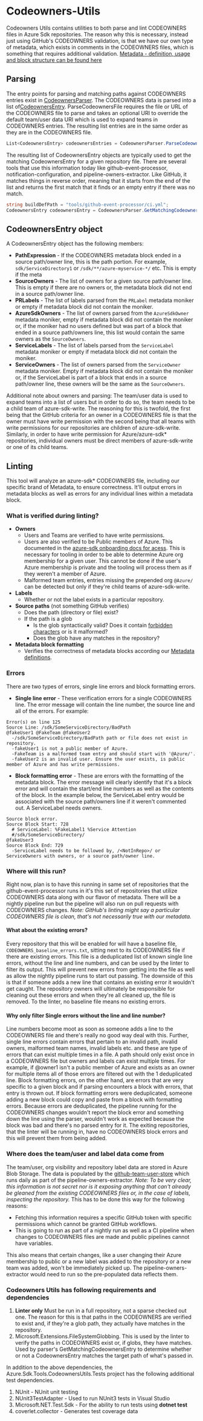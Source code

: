 
# Codeowners-Utils

Codeowners Utils contains utilities to both parse and lint CODEOWNERS files in Azure Sdk repositories. The reason why this is necessary, instead just using GitHub's CODEOWNERS validation, is that we have our own type of metadata, which exists in comments in the CODEOWNERS files, which is something that requires additional validation. [Metadata - definition, usage and block structure can be found here](./METADATA.md)

## Parsing

The entry points for parsing and matching paths against CODEOWNERS entries exist in [CodeownersParser](./Azure.Sdk.Tools.CodeownersUtils/Parsing/CodeownersParser.cs). The CODEOWNERS data is parsed into a list of[CodeownersEntry](./Azure.Sdk.Tools.CodeownersUtils/Parsing/CodeownersEntry.cs). ParseCodeownersFile requires the file or URL of the CODEOWNERS file to parse and takes an optional URI to override the default team/user data URI which is used to expand teams in CODEOWNERS entries. The resulting list entries are in the same order as they are in the CODEOWNERS file.

 ```csharp
 List<CodeownersEntry> codeownersEntries = CodeownersParser.ParseCodeownersFile(codeownersUrl, [teamStorageURI]);
 ```

The resulting list of CodeownersEntry objects are typically used to get the matching CodeownersEntry for a given repository file. There are several tools that use this information today like github-event-processor, notification-configuration, and pipeline-owners-extractor. Like GitHub, it matches things in reverse order, meaning that it starts from the end of the list and returns the first match that it finds or an empty entry if there was no match.

```csharp
string buildDefPath = "tools/github-event-processor/ci.yml";
CodeownersEntry codeownersEntry = CodeownersParser.GetMatchingCodeownersEntry(buildDefPath, codeownersEntries);
```

## CodeownersEntry object

A CodeownersEntry object has the following members:

- **PathExpression** - If the CODEOWNERS metadata block ended in a source path/owner line, this is the path portion. For example, `sdk/ServiceDirectory1` or `/sdk/**/azure-myservice-*/` etc. This is empty if the meta
- **SourceOwners** - The list of owners for a given source path/owner line. This is empty if there are no owners or, the metadata block did not end in a source path/owner line.
- **PRLabels** - The list of labels parsed from the `PRLabel` metadata moniker or empty if metadata block did not contain the moniker.
- **AzureSdkOwners** - The list of owners parsed from the `AzureSdkOwner` metadata moniker, empty if metadata block did not contain the moniker or, if the moniker had no users defined but was part of a block that ended in a source path/owners line, this list would contain the same owners as the `SourceOwners`.
- **ServiceLabels** - The list of labels parsed from the `ServiceLabel` metadata moniker or empty if metadata block did not contain the moniker.
- **ServiceOwners** - The list of owners parsed from the `ServiceOwner` metadata moniker. Empty if metadata block did not contain the moniker or, if the ServiceLabel is part of a block that ends in a source path/owner line, these owners will be the same as the `SourceOwners`.

Additional note about owners and parsing: The team/user data is used to expand teams into a list of users but in order to do so, the team needs to be a child team of azure-sdk-write. The reasoning for this is twofold, the first being that the GitHub criteria for an owner in a CODEOWNERS file is that the owner must have write permission with the second being that all teams with write permissions for our repositories are children of azure-sdk-write. Similarly, in order to have write permission for Azure/azure-sdk* repositories, individual owners must be direct members of azure-sdk-write or one of its child teams.

## Linting

This tool will analyze an azure-sdk* CODEOWNERS file, including our specific brand of Metadata, to ensure correctness. It'll output errors in metadata blocks as well as errors for any individual lines within a metadata block.

### What is verified during linting?

- **Owners**
  - Users and Teams are verified to have write permissions.
  - Users are also verified to be Public members of Azure. This documented in the [azure-sdk onboarding docs for acess](https://eng.ms/docs/products/azure-developer-experience/onboard/access). This is necessary for tooling in order to be able to determine Azure org membership for a given user. This cannot be done if the user's Azure membership is private and the tooling will process them as if they weren't a member of Azure.
  - Malformed team entries, entries missing the prepended org `@Azure/` can be detected but only if they're child teams of azure-sdk-write.
- **Labels**
  - Whether or not the label exists in a particular repository.
- **Source paths** (not something GitHub verifies)
  - Does the path (directory or file) exist?
  - If the path is a glob
    - Is the glob syntactically valid? Does it contain [forbidden characters](https://docs.github.com/en/repositories/managing-your-repositorys-settings-and-features/customizing-your-repository/about-code-owners#codeowners-syntax) or is it malformed?
    - Does the glob have any matches in the repository?
- **Metadata block formatting**
  - Verifies the correctness of metadata blocks according our [Metadata definitions](./METADATA.md).

### Errors

There are two types of errors, single line errors and block formatting errors.

- **Single line error** - These verification errors for a single CODEOWNERS line. The error message will contain the line number, the source line and all of the errors. For example:

```text
Error(s) on line 125
Source Line: /sdk/SomeServiceDirectory/BadPath                        @fakeUser1 @FakeTeam @fakeUser2
  -/sdk/SomeServiceDirectory/BadPath path or file does not exist in repository.
  -fakeUser1 is not a public member of Azure.
  -FakeTeam is a malformed team entry and should start with '@Azure/'.
  -fakeUser2 is an invalid user. Ensure the user exists, is public member of Azure and has write permissions.
```

- **Block formatting error** - These are errors with the formatting of the metadata block. The error message will clearly identify that it's a block error and will contain the start/end line numbers as well as the contents of the block. In the example below, the ServiceLabel entry would be associated with the source path/owners line if it weren't commented out. A ServiceLabel needs owners.

```text
Source block error.
Source Block Start: 728
  # ServiceLabel: %FakeLabel1 %Service Attention
  #/sdk/SomeServiceDirectory/                                              @fakeUser3
Source Block End: 729
  -ServiceLabel needs to be followed by, /<NotInRepo>/ or ServiceOwners with owners, or a source path/owner line.
```

### Where will this run?

Right now, plan is to have this running in same set of repositories that the github-event-processor runs in it's this set of repositories that utilize CODEOWNERS data along with our flavor of metadata. There will be a nightly pipeline run but the pipeline will also run on pull requests with CODEOWNERS changes. _Note: GitHub's linting might say a particular CODEOWNERS file is clean, that's not necessarily true with our metadata._

#### What about the existing errors?

Every repository that this will be enabled for will have a baseline file, `CODEOWNERS_baseline_errors.txt`, sitting next to its CODEOWNERS file if there are existing errors. This file is a deduplicated list of known single line errors, without the line and line numbers, and can be used by the linter to filter its output. This will prevent new errors from getting into the file as well as allow the nightly pipeline runs to start out passing. The downside of this is that if someone adds a new line that contains an existing error it wouldn't get caught. The repository owners will ultimately be responsible for cleaning out these errors and when they're all cleaned up, the file is removed. To the linter, no baseline file means no existing errors.

#### Why only filter Single errors without the line and line number?

Line numbers become moot as soon as someone adds a line to the CODEOWNERS file and there's really no good way deal with this. Further, single line errors contain errors that pertain to an invalid path, invalid owners, malformed team names, invalid labels etc. and these are type of errors that can exist multiple times in a file. A path should only exist once in a CODEOWNERS file but owners and labels can exist multiple times. For example, if @owner1 isn't a public member of Azure and exists as an owner for multiple items all of those errors are filtered out with the 1 deduplicated line. Block formatting errors, on the other hand, are errors that are very specific to a given block and if parsing encounters a block with errors, that entry is thrown out. If block formatting errors were deduplicated, someone adding a new block could copy and paste from a block with formatting errors. Because errors are deduplicated, the pipeline running for the CODEOWNERS changes wouldn't report the block error and something down the line using the parser, wouldn't work as expected because the block was bad and there's no parsed entry for it. The exiting repositories, that the linter will be running in, have no CODEOWNERS block errors and this will prevent them from being added.

### Where does the team/user and label data come from

The team/user, org visibility and repository label data are stored in Azure Blob Storage. The data is populated by the [github-team-user-store](https://github.com/Azure/azure-sdk-tools/tree/main/tools/github-team-user-store) which runs daily as part of the pipeline-owners-extractor. _Note: To be very clear, this information is not secret nor is it exposing anything that can't already be gleaned from the existing CODEOWNERS files or, in the case of labels, inspecting the repository._ This has to be done this way for the following reasons:

- Fetching this information requires a specific GitHub token with specific permissions which cannot be granted GitHub workflows.
- This is going to run as part of a nightly run as well as a CI pipeline when changes to CODEOWNERS files are made and public pipelines cannot have variables.

This also means that certain changes, like a user changing their Azure membership to public or a new label was added to the repository or a new team was added, won't be immediately picked up. The pipeline-owners-extractor would need to run so the pre-populated data reflects them.

### Codeowners Utils has following requirements and dependencies

1. **Linter only** Must be run in a full repository, not a sparse checked out one. The reason for this is that paths in the CODEOWNERS are verified to exist and, if they're a glob path, they actually have matches in the repository.
2. Microsoft.Extensions.FileSystemGlobbing. This is used by the linter to verify the paths in CODEOWNERS exist or, if globs, they have matches. Used by parser's GetMatchingCodeownersEntry to determine whether or not a CodeownersEntry matches the target path of what's passed in.

In addition to the above dependencies, the Azure.Sdk.Tools.CodeownersUtils.Tests project has the following additional test dependencies.

1. NUnit - NUnit unit testing
2. NUnit3TestAdapter - Used to run NUnit3 tests in Visual Studio
3. Microsoft.NET.Test.Sdk - For the ability to run tests using **dotnet test**
4. coverlet.collector - Generates test coverage data
